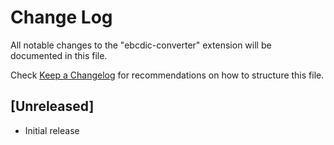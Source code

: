 # Change Log

All notable changes to the "ebcdic-converter" extension will be documented in this file.

Check [Keep a Changelog](http://keepachangelog.com/) for recommendations on how to structure this file.

## [Unreleased]

- Initial release